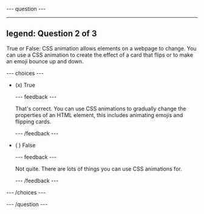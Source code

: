 
--- question ---

---
legend: Question 2 of 3
---

True or False: CSS animation allows elements on a webpage to change. You can use a CSS animation to create the effect of a card that flips or to make an emoji bounce up and down.

--- choices ---

- (x) True

  --- feedback ---

  That's correct. You can use CSS animations to gradually change the properties of an HTML element, this includes animating emojis and flipping cards.

  --- /feedback ---

- ( ) False

  --- feedback ---

  Not quite. There are lots of things you can use CSS animations for.

  --- /feedback ---

--- /choices ---

--- /question ---
